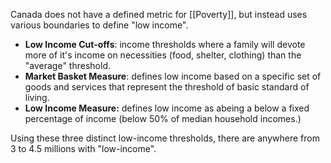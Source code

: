 Canada does not have a defined metric for [[Poverty]], but instead uses various boundaries to define "low income".

- **Low Income Cut-offs**: income thresholds where a family will devote more of it's income on necessities (food, shelter, clothing) than the "average" threshold.
- **Market Basket Measure**: defines low income based on a specific set of goods and services that represent the threshold of basic standard of living.
- **Low Income Measure:** defines low income as abeing a below a fixed percentage of income (below 50% of median household incomes.)

Using these three distinct low-income thresholds, there are anywhere from 3 to 4.5 millions with "low-income".